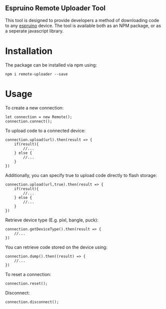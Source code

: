 ## Espruino Remote Uploader Tool
This tool is designed to provide developers a method of downloading code to any [espruino](https://espruino.com/) device. The tool is available both as an NPM package, or as a seperate javascript library. 

# Installation

The package can be installed via npm using:

`npm i remote-uploader --save`

# Usage

To create a new connection:

```
let connection = new Remote();
connection.connect();
```

To upload code to a connected device:

```
connection.upload(url).then(result => {
    if(result){
        //...
    } else {
        //...
    }
})
```

Additionally, you can specify true to upload code directly to flash storage:
```
connection.upload(url,true).then(result => {
    if(result){
        //...
    } else {
        //...
    }
})
```

Retrieve device type (E.g. pixl, bangle, puck):
```
connection.getDeviceType().then(result => {
    //...
})
```
You can retrieve code stored on the device using:
```
connection.dump().then((result) => {
    //...
})
```

To reset a connection:

```
connection.reset();
```

Disconnect:

```
connection.disconnect();
```
